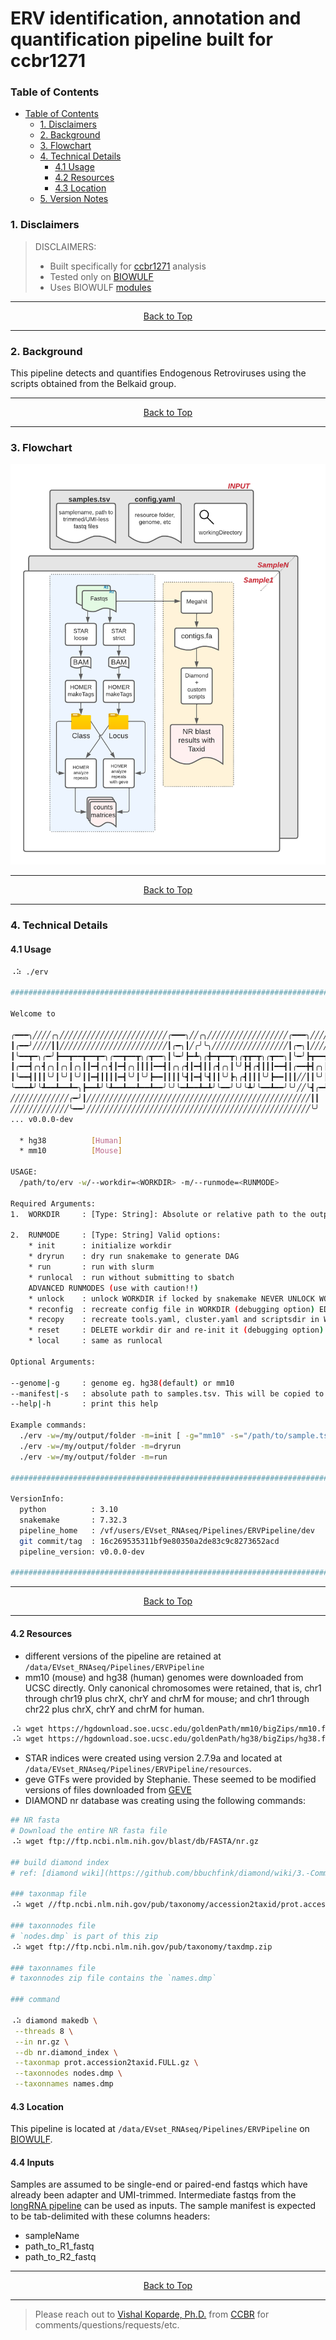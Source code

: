 # ERV identification, annotation and quantification pipeline built for ccbr1271

### Table of Contents

- [Table of Contents](#table-of-contents)
  - [1. Disclaimers](#1-disclaimers)
  - [2. Background](#2-background)
  - [3. Flowchart](#3-flowchart)
  - [4. Technical Details](#4-technical-details)
    - [4.1 Usage](#41-usage)
    - [4.2 Resources](#42-resources)
    - [4.3 Location](#43-location)
  - [5. Version Notes](https://github.com/CCBR/RENEE/blob/main/CHANGELOG.md)

### 1. Disclaimers

> DISCLAIMERS:
>
> - Built specifically for [ccbr1271](https://abcs-amp.nih.gov/project/2487/view/) analysis
> - Tested only on [BIOWULF](https://hpc.nih.gov/)
> - Uses BIOWULF [modules](https://hpc.nih.gov/apps/modules.html)

<hr>
<p align="center">
	<a href="#erv-identification-annotation-and-quantification-pipeline-built-for-ccbr1271">Back to Top</a>
</p>
<hr>

### 2. Background

This pipeline detects and quantifies Endogenous Retroviruses using the scripts obtained from the Belkaid group.

<hr>
<p align="center">
	<a href="#erv-identification-annotation-and-quantification-pipeline-built-for-ccbr1271">Back to Top</a>
</p>
<hr>

### 3. Flowchart

![Flowchart](./docs/assets/images/ccbr1271_ERV_pipeline.png)

<hr>
<p align="center">
	<a href="#erv-identification-annotation-and-quantification-pipeline-built-for-ccbr1271">Back to Top</a>
</p>
<hr>

### 4. Technical Details

#### 4.1 Usage

```bash
⠠⠵ ./erv

##########################################################################################

Welcome to

╭━━━╮╱╱╱╱╭╮╱╱╱╱╱╱╱╱╱╱╱╱╱╱╱╱╱╱╱╱╱╱╱╱╭━━━╮╱╱╭╮╱╱╱╱╱╱╱╱╱╱╱╱╱╱╱╱╱╱╭━━━╮╱╱╱╱╱╱╭╮
┃╭━━╯╱╱╱╱┃┃╱╱╱╱╱╱╱╱╱╱╱╱╱╱╱╱╱╱╱╱╱╱╱╱┃╭━╮┃╱╭╯╰╮╱╱╱╱╱╱╱╱╱╱╱╱╱╱╱╱╱┃╭━╮┃╱╱╱╱╱╱┃┃
┃╰━━┳━╮╭━╯┣━━┳━━┳━━┳━╮╭━━┳━━┳╮╭┳━━╮┃╰━╯┣━┻╮╭╋━┳━━┳╮╭┳┳━┳╮╭┳━━╮┃╰━╯┣┳━━┳━━┫┃╭┳━╮╭━━╮
┃╭━━┫╭╮┫╭╮┃╭╮┃╭╮┃┃━┫╭╮┫┃━┫╭╮┃┃┃┃━━┫┃╭╮╭┫┃━┫┃┃╭┫╭╮┃╰╯┣┫╭┫┃┃┃━━┫┃╭━━╋┫╭╮┃┃━┫┃┣┫╭╮┫┃━┫
┃╰━━┫┃┃┃╰╯┃╰╯┃╰╯┃┃━┫┃┃┃┃━┫╰╯┃╰╯┣━━┃┃┃┃╰┫┃━┫╰┫┃┃╰╯┣╮╭┫┃┃┃╰╯┣━━┃┃┃╱╱┃┃╰╯┃┃━┫╰┫┃┃┃┃┃━┫
╰━━━┻╯╰┻━━┻━━┻━╮┣━━┻╯╰┻━━┻━━┻━━┻━━╯╰╯╰━┻━━┻━┻╯╰━━╯╰╯╰┻╯╰━━┻━━╯╰╯╱╱╰┫╭━┻━━┻━┻┻╯╰┻━━╯
╱╱╱╱╱╱╱╱╱╱╱╱╱╭━╯┃╱╱╱╱╱╱╱╱╱╱╱╱╱╱╱╱╱╱╱╱╱╱╱╱╱╱╱╱╱╱╱╱╱╱╱╱╱╱╱╱╱╱╱╱╱╱╱╱╱╱┃┃
╱╱╱╱╱╱╱╱╱╱╱╱╱╰━━╯╱╱╱╱╱╱╱╱╱╱╱╱╱╱╱╱╱╱╱╱╱╱╱╱╱╱╱╱╱╱╱╱╱╱╱╱╱╱╱╱╱╱╱╱╱╱╱╱╱╱╰╯
... v0.0.0-dev

  * hg38          [Human]
  * mm10          [Mouse]

USAGE:
  /path/to/erv -w/--workdir=<WORKDIR> -m/--runmode=<RUNMODE>

Required Arguments:
1.  WORKDIR     : [Type: String]: Absolute or relative path to the output folder with write permissions.

2.  RUNMODE     : [Type: String] Valid options:
    * init      : initialize workdir
    * dryrun    : dry run snakemake to generate DAG
    * run       : run with slurm
    * runlocal  : run without submitting to sbatch
    ADVANCED RUNMODES (use with caution!!)
    * unlock    : unlock WORKDIR if locked by snakemake NEVER UNLOCK WORKDIR WHERE PIPELINE IS CURRENTLY RUNNING!
    * reconfig  : recreate config file in WORKDIR (debugging option) EDITS TO config.yaml WILL BE LOST!
    * recopy    : recreate tools.yaml, cluster.yaml and scriptsdir in WORKDIR (debugging option) EDITS TO these files WILL BE LOST!
    * reset     : DELETE workdir dir and re-init it (debugging option) EDITS TO ALL FILES IN WORKDIR WILL BE LOST!
    * local     : same as runlocal

Optional Arguments:

--genome|-g     : genome eg. hg38(default) or mm10
--manifest|-s   : absolute path to samples.tsv. This will be copied to output folder  (--runmode=init only)
--help|-h       : print this help

Example commands:
  ./erv -w=/my/output/folder -m=init [ -g="mm10" -s="/path/to/sample.tsv" ]
  ./erv -w=/my/output/folder -m=dryrun
  ./erv -w=/my/output/folder -m=run

##########################################################################################

VersionInfo:
  python          : 3.10
  snakemake       : 7.32.3
  pipeline_home   : /vf/users/EVset_RNAseq/Pipelines/ERVPipeline/dev
  git commit/tag  : 16c269535311bf9e80350a2de83c9c8273652acd
  pipeline_version: v0.0.0-dev

##########################################################################################
```

<hr>
<p align="center">
	<a href="#erv-identification-annotation-and-quantification-pipeline-built-for-ccbr1271">Back to Top</a>
</p>
<hr>

#### 4.2 Resources

- different versions of the pipeline are retained at `/data/EVset_RNAseq/Pipelines/ERVPipeline`
- mm10 (mouse) and hg38 (human) genomes were downloaded from UCSC directly. Only canonical chromosomes were retained, that is, chr1 through chr19 plus chrX, chrY and chrM for mouse; and chr1 through chr22 plus chrX, chrY and chrM for human.

```bash
⠠⠵ wget https://hgdownload.soe.ucsc.edu/goldenPath/mm10/bigZips/mm10.fa.gz
⠠⠵ wget https://hgdownload.soe.ucsc.edu/goldenPath/hg38/bigZips/hg38.fa.gz
```

- STAR indices were created using version 2.7.9a and located at `/data/EVset_RNAseq/Pipelines/ERVPipeline/resources`.
- geve GTFs were provided by Stephanie. These seemed to be modified versions of files downloaded from [GEVE](http://geve.med.u-tokai.ac.jp/)
- DIAMOND nr database was creating using the following commands:

```bash
## NR fasta
# Download the entire NR fasta file
⠠⠵ wget ftp://ftp.ncbi.nlm.nih.gov/blast/db/FASTA/nr.gz

## build diamond index
# ref: [diamond wiki](https://github.com/bbuchfink/diamond/wiki/3.-Command-line-options)

### taxonmap file
⠠⠵ wget //ftp.ncbi.nlm.nih.gov/pub/taxonomy/accession2taxid/prot.accession2taxid.FULL.gz

### taxonnodes file
# `nodes.dmp` is part of this zip
⠠⠵ wget ftp://ftp.ncbi.nlm.nih.gov/pub/taxonomy/taxdmp.zip

### taxonnames file
# taxonnodes zip file contains the `names.dmp`

### command

⠠⠵ diamond makedb \
 --threads 8 \
 --in nr.gz \
 --db nr.diamond_index \
 --taxonmap prot.accession2taxid.FULL.gz \
 --taxonnodes nodes.dmp \
 --taxonnames names.dmp
```

#### 4.3 Location

This pipeline is located at `/data/EVset_RNAseq/Pipelines/ERVPipeline` on [BIOWULF](https://hpc.nih.gov).

#### 4.4 Inputs

Samples are assumed to be single-end or paired-end fastqs which have already been adapter and UMI-trimmed. Intermediate fastqs from the [longRNA pipeline](https://github.com/CCBR/ccbr1271_longRNA) can be used as inputs. The sample manifest is expected to be tab-delimited with these columns headers:

- sampleName
- path_to_R1_fastq
- path_to_R2_fastq

<hr>
<p align="center">
	<a href="#erv-identification-annotation-and-quantification-pipeline-built-for-ccbr1271">Back to Top</a>
</p>
<hr>

> Please reach out to [Vishal Koparde, Ph.D.](mailto:vishal.koparde@nih.gov) from [CCBR](https://bioinformatics.ccr.cancer.gov/ccbr) for comments/questions/requests/etc.
